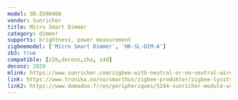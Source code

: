 ```yaml
---
model: SR-ZG9040A
vendor: Sunricher
title: Micro Smart Dimmer
category: dimmer
supports: brightness, power measurement
zigbeemodel: ['Micro Smart Dimmer', 'HK-SL-DIM-A']
zb3: true
compatible: [z2m,deconz,zha, z4d]
deconz: 2829
mlink: https://www.sunricher.com/zigbee-with-neutral-or-no-neutral-wire-self-adaptive-micro-smart-dimmer-sr-zg9040a.html
link: https://www.tronika.no/no/smarthus/zigbee-produkter/zigbee-lysstyring/dimmer-zg9040a.html
link2: https://www.domadoo.fr/en/peripheriques/5244-sunricher-module-variateur-2-fils-zigbee-30.html
---
```

